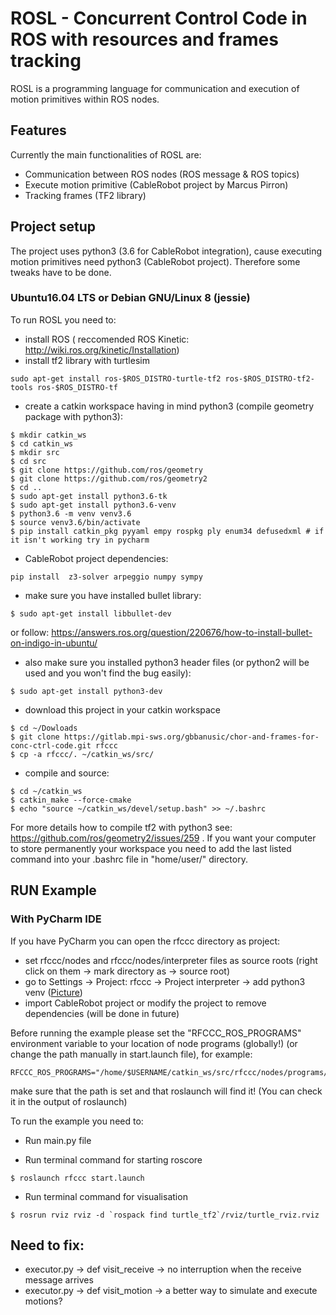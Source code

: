 # ROSL - Concurrent Control Code in ROS with resources and frames tracking

ROSL is a programming language for communication and execution of motion primitives within ROS nodes.

## Features

Currently the main functionalities of ROSL are:
* Communication between ROS nodes (ROS message & ROS topics)
* Execute motion primitive (CableRobot project by Marcus Pirron)
* Tracking frames (TF2 library)

## Project setup 

The project uses python3 (3.6 for CableRobot integration), cause executing motion primitives need python3 (CableRobot project).
Therefore some tweaks have to be done.

### Ubuntu16.04 LTS or Debian GNU/Linux 8 (jessie)

To run ROSL you need to:

* install ROS ( reccomended ROS Kinetic: http://wiki.ros.org/kinetic/Installation)
* install tf2 library with turtlesim 

```
sudo apt-get install ros-$ROS_DISTRO-turtle-tf2 ros-$ROS_DISTRO-tf2-tools ros-$ROS_DISTRO-tf
```

* create a catkin workspace having in mind python3 (compile geometry package with python3):

```
$ mkdir catkin_ws
$ cd catkin_ws
$ mkdir src
$ cd src 
$ git clone https://github.com/ros/geometry
$ git clone https://github.com/ros/geometry2
$ cd ..
$ sudo apt-get install python3.6-tk
$ sudo apt-get install python3.6-venv
$ python3.6 -m venv venv3.6
$ source venv3.6/bin/activate
$ pip install catkin_pkg pyyaml empy rospkg ply enum34 defusedxml # if it isn't working try in pycharm
```

* CableRobot project dependencies:
 
```
pip install  z3-solver arpeggio numpy sympy
```

* make sure you have installed bullet library:

```
$ sudo apt-get install libbullet-dev
```

or follow: https://answers.ros.org/question/220676/how-to-install-bullet-on-indigo-in-ubuntu/

* also make sure you installed python3 header files (or python2 will be used and you won't find the bug easily):
 
```
$ sudo apt-get install python3-dev
```

* download this project in your catkin workspace

```
$ cd ~/Dowloads
$ git clone https://gitlab.mpi-sws.org/gbbanusic/chor-and-frames-for-conc-ctrl-code.git rfccc
$ cp -a rfccc/. ~/catkin_ws/src/
```

* compile and source:

```
$ cd ~/catkin_ws
$ catkin_make --force-cmake
$ echo "source ~/catkin_ws/devel/setup.bash" >> ~/.bashrc
```

For more details how to compile tf2 with python3 see: https://github.com/ros/geometry2/issues/259 .
If you want your computer to store permanently your workspace you need to add the
last listed command into your .bashrc file in "home/user/" directory.

## RUN Example

### With PyCharm IDE

If you have PyCharm you can open the rfccc directory as project:
* set rfccc/nodes and rfccc/nodes/interpreter files as source roots (right click on them -> mark directory as -> source root)
* go to Settings -> Project: rfccc -> Project interpreter -> add python3 venv ([Picture](https://gitlab.mpi-sws.org/gbbanusic/chor-and-frames-for-conc-ctrl-code/blob/master/readme/set_venv.png))
* import CableRobot project or modify the project to remove dependencies (will be done in future)

Before running the example please set the "RFCCC_ROS_PROGRAMS" environment variable to your location of node programs (globally!)
(or change the path manually in start.launch file), for example:

```
RFCCC_ROS_PROGRAMS="/home/$USERNAME/catkin_ws/src/rfccc/nodes/programs/"
```

make sure that the path is set and that roslaunch will find it! 
(You can check it in the output of roslaunch)

To run the example you need to:

* Run main.py file


* Run terminal command for starting roscore

```
$ roslaunch rfccc start.launch
```

* Run terminal command for visualisation

```
$ rosrun rviz rviz -d `rospack find turtle_tf2`/rviz/turtle_rviz.rviz
```


## Need to fix:

* executor.py -> def visit_receive -> no interruption when the receive message arrives
* executor.py -> def visit_motion -> a better way to simulate and execute motions?
